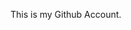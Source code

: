 This is my Github Account.

<!---
Mayank69W/Mayank69W is a ✨ special ✨ repository because its `README.md` (this file) appears on your GitHub profile.
You can click the Preview link to take a look at your changes.
--->
